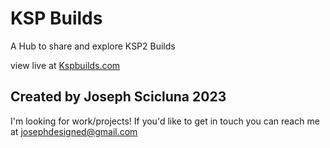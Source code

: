 # KSP Builds

A Hub to share and explore KSP2 Builds

view live at [Kspbuilds.com](http://www.kspbuilds.com)

## Created by Joseph Scicluna 2023

I'm looking for work/projects!
If you'd like to get in touch you can reach me at josephdesigned@gmail.com
